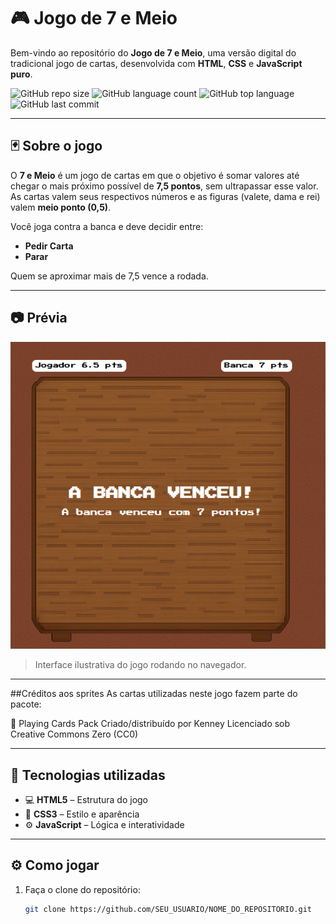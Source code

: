 # 🎮 Jogo de 7 e Meio

Bem-vindo ao repositório do **Jogo de 7 e Meio**, uma versão digital do tradicional jogo de cartas, desenvolvida com **HTML**, **CSS** e **JavaScript puro**.

![GitHub repo size](https://img.shields.io/github/repo-size/SEU_USUARIO/NOME_DO_REPOSITORIO)
![GitHub language count](https://img.shields.io/github/languages/count/SEU_USUARIO/NOME_DO_REPOSITORIO)
![GitHub top language](https://img.shields.io/github/languages/top/SEU_USUARIO/NOME_DO_REPOSITORIO)
![GitHub last commit](https://img.shields.io/github/last-commit/SEU_USUARIO/NOME_DO_REPOSITORIO)

---

## 🃏 Sobre o jogo

O **7 e Meio** é um jogo de cartas em que o objetivo é somar valores até chegar o mais próximo possível de **7,5 pontos**, sem ultrapassar esse valor. As cartas valem seus respectivos números e as figuras (valete, dama e rei) valem **meio ponto (0,5)**.

Você joga contra a banca e deve decidir entre:
- **Pedir Carta**
- **Parar**

Quem se aproximar mais de 7,5 vence a rodada.

---

## 📷 Prévia

![preview](preview.png)  
> Interface ilustrativa do jogo rodando no navegador.

---
##Créditos aos sprites
As cartas utilizadas neste jogo fazem parte do pacote:

🎴 Playing Cards Pack
Criado/distribuído por Kenney
Licenciado sob Creative Commons Zero (CC0)

---

## 🚀 Tecnologias utilizadas

- 💻 **HTML5** – Estrutura do jogo  
- 🎨 **CSS3** – Estilo e aparência  
- ⚙️ **JavaScript** – Lógica e interatividade  

---

## ⚙️ Como jogar

1. Faça o clone do repositório:
   ```bash
   git clone https://github.com/SEU_USUARIO/NOME_DO_REPOSITORIO.git

